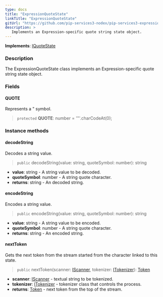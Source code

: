 ```yaml
---
type: docs
title: "ExpressionQuoteState"
linkTitle: "ExpressionQuoteState"
gitUrl: "https://github.com/pip-services3-nodex/pip-services3-expressions-nodex"
description: > 
   Implements an Expression-specific quote string state object.
---
```


**Implements**: [IQuoteState](../../../tokenizers/iquote_state)

### Description

The ExpressionQuoteState class implements an Expression-specific quote string state object.

### Fields

<span class="hide-title-link">

#### QUOTE
Represents a " symbol.
> `protected` **QUOTE**: number = '"'.charCodeAt(0);

</span>

### Instance methods

#### decodeString
Decodes a string value.

> `public` decodeString(value: string, quoteSymbol: number): string

- **value**: string - A string value to be decoded.
- **quoteSymbol**: number - A string quote character.
- **returns**: string - An decoded string.

#### encodeString
Encodes a string value.
> `public` encodeString(value: string, quoteSymbol: number): string

- **value**: string - A string value to be encoded.
- **quoteSymbol**: number - A string quote character.
- **returns**: string - An encoded string.



#### nextToken
Gets the next token from the stream started from the character linked to this state.

> `public` nextToken(scanner: [IScanner](../../../io/iscanner), tokenizer: [ITokenizer](../../../tokenizers/itokenizer)): [Token](../../../tokenizers/token)

- **scanner**: [IScanner](../../../io/iscanner) - textual string to be tokenized.
- **tokenizer**: [ITokenizer](../../../tokenizers/itokenizer) - tokenizer class that controls the process.
- **returns**: [Token](../../../tokenizers/token) - next token from the top of the stream.




